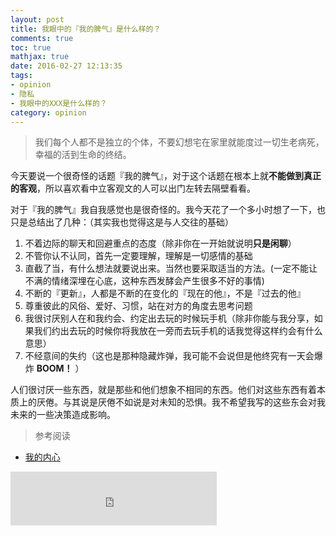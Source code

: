 ```yaml
---
layout: post
title: 我眼中的『我的脾气』是什么样的？
comments: true
toc: true
mathjax: true
date: 2016-02-27 12:13:35
tags: 
- opinion
- 隐私
- 我眼中的XXX是什么样的？
category: opinion
---
```


<!-- HTML -->
<blockquote class="blockquote-center">我们每个人都不是独立的个体，不要幻想宅在家里就能度过一切生老病死，幸福的活到生命的终结。</blockquote>


今天要说一个很奇怪的话题『我的脾气』，对于这个话题在根本上就**不能做到真正的客观**，所以喜欢看中立客观文的人可以出门左转去隔壁看看。

<!--more-->

对于『我的脾气』我自我感觉也是很奇怪的。我今天花了一个多小时想了一下，也只是总结出了几种：（其实我也觉得这是与人交往的基础）

1. 不着边际的聊天和回避重点的态度（除非你在一开始就说明**只是闲聊**）
2. 不管你认不认同，首先一定要理解，理解是一切感情的基础
3. 直截了当，有什么想法就要说出来。当然也要采取适当的方法。(一定不能让不满的情绪深埋在心底，这种东西发酵会产生很多不好的事情)
4. 不断的『更新』，人都是不断的在变化的『现在的他』，不是『过去的他』
5. 尊重彼此的风俗、爱好、习惯，站在对方的角度去思考问题
6. 我很讨厌别人在和我约会、约定出去玩的时候玩手机（除非你能与我分享，如果我们约出去玩的时候你将我放在一旁而去玩手机的话我觉得这样约会有什么意思）
7. 不经意间的失约（这也是那种隐藏炸弹，我可能不会说但是他终究有一天会爆炸 **BOOM！** ）

人们很讨厌一些东西，就是那些和他们想象不相同的东西。他们对这些东西有着本质上的厌倦。与其说是厌倦不如说是对未知的恐惧。我不希望我写的这些东会对我未来的一些决策造成影响。


> 参考阅读
- [我的内心](http://hb.1000eb.com:88/file/%E7%BB%B4%E4%B9%9F%E7%BA%B3%E6%96%B0%E5%B9%B4%E9%9F%B3%E4%B9%90%E4%BC%9A%20%E8%93%9D%E8%89%B2%E5%A4%9A%E7%91%99%E6%B2%B3%E5%9C%86%E8%88%9E%E6%9B%B2.mp3?sid=a4081f3cb89b4b5798f09f8019c494d0&id=21cz&n=%E7%BB%B4%E4%B9%9F%E7%BA%B3%E6%96%B0%E5%B9%B4%E9%9F%B3%E4%B9%90%E4%BC%9A%20%E8%93%9D%E8%89%B2%E5%A4%9A%E7%91%99%E6%B2%B3%E5%9C%86%E8%88%9E%E6%9B%B2.mp3&t=Kg2ZUDJFMdW%2BLpdD3kQd84YoAlhyWXwYluQutVYl2Ae9dsP3xq2hI78IscdLNwxlvyjFWW5wXjxJ82lpPihfYw%3D%3D&key=23596C79ACC1F26C74BDAE422452E153&e=PiS8ivZ7WomHZe6AQazXOLhCLeL4YSkFDf9aSDnXHzI%3D&delay=0)

<iframe frameborder="no" border="0" marginwidth="0" marginheight="0" width=330 height=86 src="http://music.163.com/outchain/player?type=2&id=5276811&auto=1&height=66"></iframe>